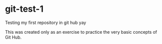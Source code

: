 # git-test-1
Testing my first repository in git hub yay

This was created only as an exercise to practice the very basic concepts of Git Hub.